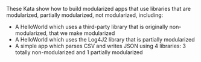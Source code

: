 These Kata show how to build modularized apps that use libraries that are modularized, partially modularized, not modularized, including:

- A HelloWorld which uses a third-party library that is originally non-modularized, that we make modularized
- A HelloWorld which uses the Log4J2 library that is partially modularized
- A simple app which parses CSV and writes JSON using 4 libraries: 3 totally non-modularized and 1 partially modularized
